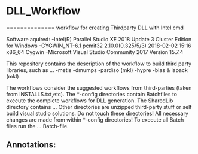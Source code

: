 # DLL_Workflow
==============
workflow for creating Thirdparty DLL with Intel cmd

Software aquired:
-Intel(R) Parallel Studio XE 2018 Update 3 Cluster Edition for Windows
-CYGWIN_NT-6.1 pcmit32 2.10.0(0.325/5/3) 2018-02-02 15:16 x86_64 Cygwin
-Microsoft Visual Studio Community 2017 Version 15.7.4 

This repository contains the description of the workflow to build third party libraries, such as ...
-metis
-dmumps
-pardiso (mkl)
-hypre
-blas & lapack (mkl)

The workflows consider the suggested workflows from third-parties (taken from INSTALLS.txt,etc).
The *-config directories contain Batchfiles to execute the complete workflows for DLL generation.
The SharedLib directory contains ...
Other directories are unzipped third-party stuff or self build visual studio solutions.
Do not touch these directories! All necessary changes are made from within *-config directories!
To execute all Batch files run the ... Batch-file.

Annotations:
-